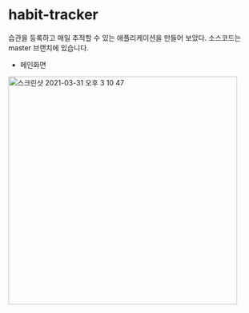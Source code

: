 
# habit-tracker
습관을 등록하고 매일 추적할 수 있는 애플리케이션을 만들어 보았다.
소스코드는 master 브랜치에 있습니다.

* 메인화면
<img width="457" alt="스크린샷 2021-03-31 오후 3 10 47" src="https://user-images.githubusercontent.com/81338198/113098680-c15cbd80-9233-11eb-9a10-3c1049fcee2b.png">
